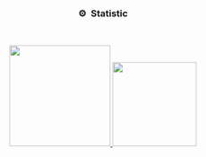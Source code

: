 
### <p align="center">⚙️ &nbsp;Statistic</p>
<br>
<p align="center">
<a href="https://github.com/Artik77z">
  <img height="180em" src="https://github-readme-stats-eight-theta.vercel.app/api?username=Artik77z&show_icons=true&theme=react&include_all_commits=true&locale=fr"/>
  <img height="150em" src="https://github-readme-stats-eight-theta.vercel.app/api/top-langs/?username=Artik77z&layout=langs_count=8&theme=react&locale=fr"/>




